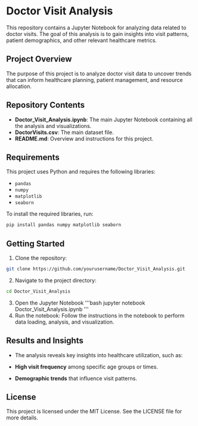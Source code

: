 # Doctor Visit Analysis

This repository contains a Jupyter Notebook for analyzing data related to doctor visits. The goal of this analysis is to gain insights into visit patterns, patient demographics, and other relevant healthcare metrics.

## Project Overview

The purpose of this project is to analyze doctor visit data to uncover trends that can inform healthcare planning, patient management, and resource allocation.

## Repository Contents

- **Doctor_Visit_Analysis.ipynb**: The main Jupyter Notebook containing all the analysis and visualizations.
- **DoctorVisits.csv**: The main dataset file.
- **README.md**: Overview and instructions for this project.

## Requirements

This project uses Python and requires the following libraries:
- `pandas`
- `numpy`
- `matplotlib`
- `seaborn`

To install the required libraries, run:
```bash
pip install pandas numpy matplotlib seaborn
```
##  Getting Started

1. Clone the repository:
```bash
git clone https://github.com/yourusername/Doctor_Visit_Analysis.git
```
2. Navigate to the project directory:
```bash
cd Doctor_Visit_Analysis

```
3. Open the Jupyter Notebook
'''bash
jupyter notebook Doctor_Visit_Analysis.ipynb
'''
4. Run the notebook: Follow the instructions in the notebook to perform data loading, analysis, and visualization.

## Results and Insights

- The analysis reveals key insights into healthcare utilization, such as:



- **High visit frequency** among specific age groups or times.
- **Demographic trends** that influence visit patterns.


## License

This project is licensed under the MIT License. See the LICENSE file for more details.


